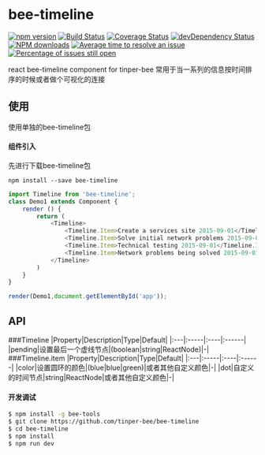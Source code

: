 # bee-timeline

[![npm version](https://img.shields.io/npm/v/bee-timeline.svg)](https://www.npmjs.com/package/bee-timeline)
[![Build Status](https://img.shields.io/travis/tinper-bee/bee-timeline/master.svg)](https://travis-ci.org/tinper-bee/bee-timeline)
[![Coverage Status](https://coveralls.io/repos/github/tinper-bee/bee-timeline/badge.svg?branch=master)](https://coveralls.io/github/tinper-bee/bee-timeline?branch=master)
[![devDependency Status](https://img.shields.io/david/dev/tinper-bee/bee-timeline.svg)](https://david-dm.org/tinper-bee/bee-timeline#info=devDependencies)
[![NPM downloads](http://img.shields.io/npm/dm/bee-timeline.svg?style=flat)](https://npmjs.org/package/bee-timeline)
[![Average time to resolve an issue](http://isitmaintained.com/badge/resolution/tinper-bee/bee-timeline.svg)](http://isitmaintained.com/project/tinper-bee/bee-timeline "Average time to resolve an issue")
[![Percentage of issues still open](http://isitmaintained.com/badge/open/tinper-bee/bee-timeline.svg)](http://isitmaintained.com/project/tinper-bee/bee-timeline "Percentage of issues still open")


react bee-timeline component for tinper-bee
常用于当一系列的信息按时间排序的时候或者做个可视化的连接



## 使用
使用单独的bee-timeline包
#### 组件引入
先进行下载bee-timeline包
```
npm install --save bee-timeline
```
```js
import Timeline from 'bee-timeline';
class Demo1 extends Component {
    render () {
        return (
            <Timeline>
                <Timeline.Item>Create a services site 2015-09-01</Timeline.Item>
                <Timeline.Item>Solve initial network problems 2015-09-01</Timeline.Item>
                <Timeline.Item>Technical testing 2015-09-01</Timeline.Item>
                <Timeline.Item>Network problems being solved 2015-09-01</Timeline.Item>
            </Timeline>
        )
    }
}

render(Demo1,document.getElementById('app'));

```


## API

###Timeline
|Property|Description|Type|Default|
|:---|:-----|:----|:------|
|pending|设置最后一个虚线节点|(boolean|string|ReactNode)|-|
###Timeline.item
|Property|Description|Type|Default|
|:---|:-----|:----|:------|
|color|设置圆环的颜色|(blue|blue|green)|或者其他自定义颜色|-|
|dot|自定义的时间节点|string|ReactNode|或者其他自定义颜色|-|

#### 开发调试

```sh
$ npm install -g bee-tools
$ git clone https://github.com/tinper-bee/bee-timeline
$ cd bee-timeline
$ npm install
$ npm run dev
```
